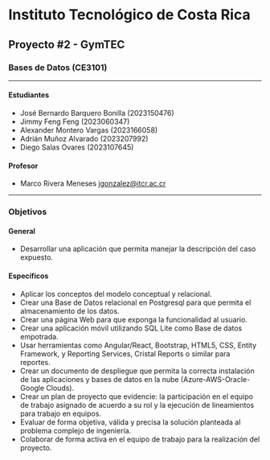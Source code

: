 # Instituto Tecnológico de Costa Rica

## Proyecto #2 - GymTEC

### Bases de Datos (CE3101)

---

#### Estudiantes

- José Bernardo Barquero Bonilla (2023150476)
- Jimmy Feng Feng (2023060347)
- Alexander Montero Vargas (2023166058)
- Adrián Muñoz Alvarado (2023207992)
- Diego Salas Ovares (2023107645)

#### Profesor

- Marco Rivera Meneses <jgonzalez@itcr.ac.cr>

---

### Objetivos

#### General

- Desarrollar una aplicación que permita manejar la descripción del caso expuesto.

#### Específicos

- Aplicar los conceptos del modelo conceptual y relacional.
- Crear una Base de Datos relacional en Postgresql para que permita el almacenamiento de los datos.
- Crear una página Web para que exponga la funcionalidad al usuario.
- Crear una aplicación móvil utilizando SQL Lite como Base de datos empotrada.
- Usar herramientas como Angular/React, Bootstrap, HTML5, CSS, Entity Framework, y Reporting
Services, Cristal Reports o similar para reportes.
- Crear un documento de despliegue que permita la correcta instalación de las aplicaciones y bases
de datos en la nube (Azure-AWS-Oracle-Google Clouds).
- Crear un plan de proyecto que evidencie: la participación en el equipo de trabajo asignado de
acuerdo a su rol y la ejecución de lineamientos para trabajo en equipos.
- Evaluar de forma objetiva, válida y precisa la solución planteada al problema complejo de
ingeniería.
- Colaborar de forma activa en el equipo de trabajo para la realización del proyecto.
